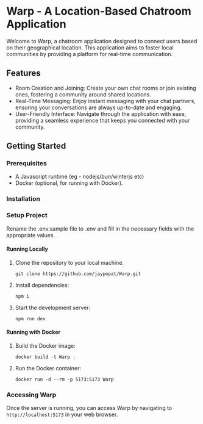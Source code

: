 # Warp - A Location-Based Chatroom Application

Welcome to Warp, a chatroom application designed to connect users based on their geographical location. This application aims to foster local communities by providing a platform for real-time communication.

## Features

- Room Creation and Joining: Create your own chat rooms or join existing ones, fostering a community around shared locations.
- Real-Time Messaging: Enjoy instant messaging with your chat partners, ensuring your conversations are always up-to-date and engaging.
- User-Friendly Interface: Navigate through the application with ease, providing a seamless experience that keeps you connected with your community.

## Getting Started

### Prerequisites

- A Javascript runtime (eg - nodejs/bun/winterjs etc)
- Docker (optional, for running with Docker).

### Installation

### Setup Project

Rename the .env.sample file to .env and fill in the necessary fields with the appropriate values.

#### Running Locally

1. Clone the repository to your local machine.
   ```
   git clone https://github.com/jaypopat/Warp.git
   ```
2. Install dependencies:
   ```
   npm i
   ```
3. Start the development server:
   ```
   npm run dev
   ```

#### Running with Docker

1. Build the Docker image:
   ```
   docker build -t Warp .
   ```
2. Run the Docker container:
   ```
   docker run -d --rm -p 5173:5173 Warp
   ```

### Accessing Warp

Once the server is running, you can access Warp by navigating to `http://localhost:5173` in your web browser.